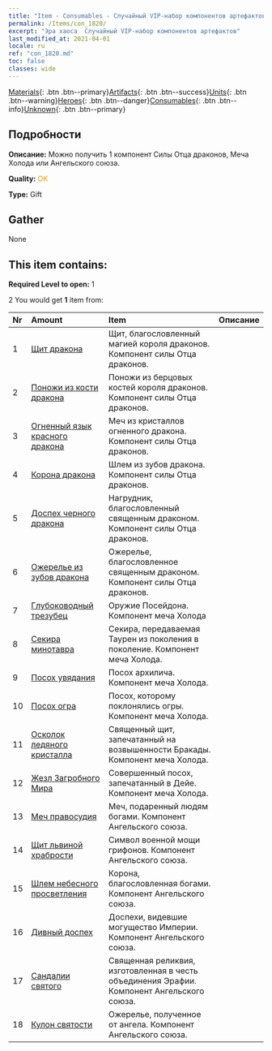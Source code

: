 ```yaml
---
title: "Item - Consumables - Случайный VIP-набор компонентов артефактов"
permalink: /Items/con_1820/
excerpt: "Эра хаоса  Случайный VIP-набор компонентов артефактов"
last_modified_at: 2021-04-01
locale: ru
ref: "con_1820.md"
toc: false
classes: wide
---
```

 [Materials](/ru/Items/){: .btn .btn--primary}[Artifacts](/ru/Items/Artifacts/){: .btn .btn--success}[Units](/ru/Items/Units/){: .btn .btn--warning}[Heroes](/ru/Items/Heroes/){: .btn .btn--danger}[Consumables](/ru/Items/Consumables/){: .btn .btn--info}[Unknown](/ru/Items/Unknown/){: .btn .btn--primary}

## Подробности
 **Описание:** Можно получить 1 компонент Силы Отца драконов, Меча Холода или Ангельского союза.

 **Quality:** <span style="color: #FF8C00">OK</span>

 **Type:** Gift

## Gather

  None

## This item contains:

 **Required Level to open:** 1

 2 You would get **1** item  from:

  | Nr | Amount |     Item    | Описание |
  |:---|:-------|:------------|:-----------:|
  | 1 | [Щит дракона](/ru/Items/art_144/) | Щит, благословленный магией короля драконов. Компонент силы Отца драконов. | 
  | 2 | [Поножи из кости дракона](/ru/Items/art_145/) | Поножи из берцовых костей короля драконов. Компонент силы Отца драконов. | 
  | 3 | [Огненный язык красного дракона](/ru/Items/art_146/) | Меч из кристаллов огненного дракона. Компонент силы Отца драконов. | 
  | 4 | [Корона дракона](/ru/Items/art_147/) | Шлем из зубов дракона. Компонент силы Отца драконов. | 
  | 5 | [Доспех черного дракона](/ru/Items/art_148/) | Нагрудник, благословленный священным драконом. Компонент силы Отца драконов. | 
  | 6 | [Ожерелье из зубов дракона](/ru/Items/art_149/) | Ожерелье, благословленное священным драконом. Компонент силы Отца драконов. | 
  | 7 | [Глубоководный трезубец](/ru/Items/art_160/) | Оружие Посейдона. Компонент меча Холода | 
  | 8 | [Секира минотавра](/ru/Items/art_161/) | Секира, передаваемая Таурен из поколения в поколение. Компонент меча Холода. | 
  | 9 | [Посох увядания](/ru/Items/art_162/) | Посох архилича. Компонент меча Холода. | 
  | 10 | [Посох огра](/ru/Items/art_163/) | Посох, которому поклонялись огры. Компонент меча Холода. | 
  | 11 | [Осколок ледяного кристалла](/ru/Items/art_164/) | Священный щит, запечатанный на возвышенности Бракады. Компонент меча Холода. | 
  | 12 | [Жезл Загробного Мира](/ru/Items/art_165/) | Совершенный посох, запечатанный в Дейе. Компонент меча Холода. | 
  | 13 | [Меч правосудия](/ru/Items/art_150/) | Меч, подаренный людям богами. Компонент Ангельского союза. | 
  | 14 | [Щит львиной храбрости](/ru/Items/art_151/) | Символ военной мощи грифонов. Компонент Ангельского союза. | 
  | 15 | [Шлем небесного просветления](/ru/Items/art_152/) | Корона, благословленная богами. Компонент Ангельского союза. | 
  | 16 | [Дивный доспех](/ru/Items/art_153/) | Доспехи, видевшие могущество Империи. Компонент Ангельского союза. | 
  | 17 | [Сандалии святого](/ru/Items/art_154/) | Священная реликвия, изготовленная в честь объединения Эрафии. Компонент Ангельского союза. | 
  | 18 | [Кулон святости](/ru/Items/art_155/) | Ожерелье, полученное от ангела. Компонент Ангельского союза. | 
